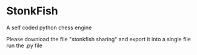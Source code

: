 # StonkFish
A self coded python chess engine

Please download the file "stonkfish sharing" and export it into a single file
run the .py file
